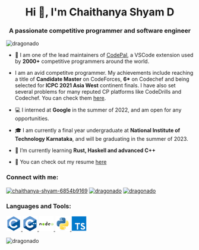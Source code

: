 <h1 align="center">Hi 👋, I'm Chaithanya Shyam D</h1>
<h3 align="center">A passionate competitive programmer and software engineer</h3>

<p align="left"> <img src="https://komarev.com/ghpvc/?username=dragonado&label=Profile%20views&color=0e75b6&style=flat" alt="dragonado" /> </p>

- 🔭 I am one of the lead maintainers of [CodePal](https://marketplace.visualstudio.com/items?itemName=IEEE-NITK.codepal), a VSCode extension used by **2000+** competitive programmers around the world.

- I am an avid competitve programmer. My achievements include reaching a title of **Candidate Master** on CodeForces, **6\*** on Codechef and being selected for **ICPC 2021 Asia West** continent finals. I have also set several problems for many reputed CP platforms like CodeDrills and Codechef. You can check them [here](https://github.com/Dragonado/my_CP_problems). 

- 💻 I interned at **Google** in the summer of 2022, and am open for any opportunities. 

- 🎓 I am currently a final year undergraduate at **National Institute of Technology Karnataka**, and will be graduating in the summer of 2023.

- 🌱 I’m currently learning **Rust, Haskell and advanced C++**

- 📄 You can check out my resume [here](http://bit.ly/3HFshsd)

<h3 align="left">Connect with me:</h3>
<p align="left">
<a href="https://linkedin.com/in/chaithanya-shyam-6854b9169" target="blank"><img align="center" src="https://raw.githubusercontent.com/rahuldkjain/github-profile-readme-generator/master/src/images/icons/Social/linked-in-alt.svg" alt="chaithanya-shyam-6854b9169" height="30" width="40" /></a>
<a href="https://www.codechef.com/users/dragonado" target="blank"><img align="center" src="https://cdn.jsdelivr.net/npm/simple-icons@3.1.0/icons/codechef.svg" alt="dragonado" height="30" width="40" /></a>
<a href="https://codeforces.com/profile/dragonado" target="blank"><img align="center" src="https://raw.githubusercontent.com/rahuldkjain/github-profile-readme-generator/master/src/images/icons/Social/codeforces.svg" alt="dragonado" height="30" width="40" /></a>
</p>

<h3 align="left">Languages and Tools:</h3>
<p align="left"> <a href="https://www.cprogramming.com/" target="_blank" rel="noreferrer"> <img src="https://raw.githubusercontent.com/devicons/devicon/master/icons/c/c-original.svg" alt="c" width="40" height="40"/> </a> <a href="https://www.w3schools.com/cpp/" target="_blank" rel="noreferrer"> <img src="https://raw.githubusercontent.com/devicons/devicon/master/icons/cplusplus/cplusplus-original.svg" alt="cplusplus" width="40" height="40"/> </a> <a href="https://nodejs.org" target="_blank" rel="noreferrer"> <img src="https://raw.githubusercontent.com/devicons/devicon/master/icons/nodejs/nodejs-original-wordmark.svg" alt="nodejs" width="40" height="40"/> </a> <a href="https://www.python.org" target="_blank" rel="noreferrer"> <img src="https://raw.githubusercontent.com/devicons/devicon/master/icons/python/python-original.svg" alt="python" width="40" height="40"/> </a> <a href="https://www.typescriptlang.org/" target="_blank" rel="noreferrer"> <img src="https://raw.githubusercontent.com/devicons/devicon/master/icons/typescript/typescript-original.svg" alt="typescript" width="40" height="40"/> </a> </p>

<p><img align="center" src="https://github-readme-stats.vercel.app/api/top-langs?username=dragonado&show_icons=true&locale=en&layout=compact" alt="dragonado" /></p>

